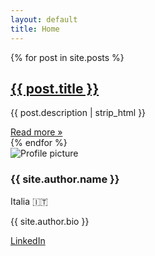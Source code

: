 ```yaml
---
layout: default
title: Home
---
```

<section class="home-grid">
  <main class="posts-list">
    {% for post in site.posts %}
      <article class="post-item">
        <h2><a href="{{ post.url | relative_url }}">{{ post.title }}</a></h2>
        <p class="excerpt">{{ post.description | strip_html  }}</p>
        <a href="{{ post.url | relative_url }}">Read more &raquo;</a>
      </article>
    {% endfor %}
  </main>

  <aside class="sidebar">
    <img src="https://avatars.githubusercontent.com/u/143962203?v=4" alt="Profile picture" class="profile-pic">
    <h3 class="author-name">{{ site.author.name }}</h3>
    <p class="location">Italia 🇮🇹</p>
    <p class="bio">{{ site.author.bio }}</p>
    <div class="social">
      <a href="https://www.linkedin.com/in/martino-spagnuolo/" target="_blank" rel="noopener">LinkedIn</a>
    </div>
  </aside>
</section>